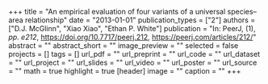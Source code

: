 +++
title = "An empirical evaluation of four variants of a universal species–area relationship"
date = "2013-01-01"
publication_types = ["2"]
authors = ["D.J. McGlinn", "Xiao Xiao", "Ethan P. White"]
publication = "In: PeerJ, (1), _pp. e212_, https://doi.org/10.7717/peerj.212, https://peerj.com/articles/212/"
abstract = ""
abstract_short = ""
image_preview = ""
selected = false
projects = []
tags = []
url_pdf = ""
url_preprint = ""
url_code = ""
url_dataset = ""
url_project = ""
url_slides = ""
url_video = ""
url_poster = ""
url_source = ""
math = true
highlight = true
[header]
image = ""
caption = ""
+++
